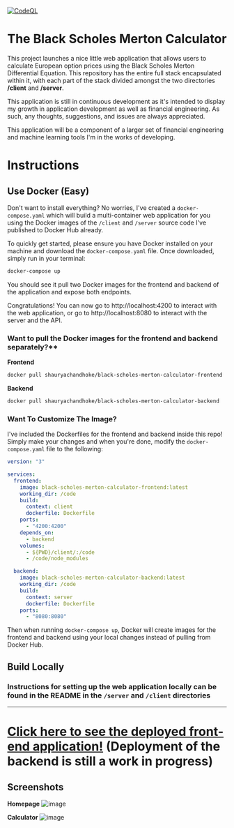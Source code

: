 [![CodeQL](https://github.com/schan-2040/black-scholes-merton-calculator/workflows/CodeQL/badge.svg)](https://github.com/schan-2040/black-scholes-merton-calculator/actions/workflows/codeql-analysis.yml)

# The Black Scholes Merton Calculator
This project launches a nice little web application that allows users to calculate European option prices using the Black Scholes Merton Differential Equation. This repository has the entire full stack encapsulated within it, with each part of the stack divided amongst the two directories **/client** and **/server**.


This application is still in continuous development as it's intended to display my growth in application development as well as financial engineering. As such, any thoughts, suggestions, and issues are always appreciated.

This application will be a component of a larger set of financial engineering and machine learning tools I'm in the works of developing.

# Instructions
## Use Docker (Easy)
Don't want to install everything? No worries, I've created a `docker-compose.yaml` which will build a multi-container web application for you using the Docker images of the `/client` and `/server` source code I've published to Docker Hub already.

To quickly get started, please ensure you have Docker installed on your machine and download the `docker-compose.yaml` file. Once downloaded, simply run in your terminal:

```sh
docker-compose up
```

You should see it pull two Docker images for the frontend and backend of the application and expose both endpoints.

Congratulations! You can now go to http://localhost:4200 to interact with the web application, or go to http://localhost:8080 to interact with the server and the API.

### Want to pull the Docker images for the frontend and backend separately?**

**Frontend**
```sh
docker pull shauryachandhoke/black-scholes-merton-calculator-frontend
```

**Backend**
```sh
docker pull shauryachandhoke/black-scholes-merton-calculator-backend
```

### Want To Customize The Image?
I've included the Dockerfiles for the frontend and backend inside this repo! Simply make your changes and when you're done, modify the `docker-compose.yaml` file to the following:

```yaml
version: "3"

services:
  frontend:
    image: black-scholes-merton-calculator-frontend:latest
    working_dir: /code
    build:
      context: client
      dockerfile: Dockerfile
    ports:
      - "4200:4200"
    depends_on:
      - backend
    volumes:
      - ${PWD}/client/:/code
      - /code/node_modules

  backend:
    image: black-scholes-merton-calculator-backend:latest
    working_dir: /code
    build:
      context: server
      dockerfile: Dockerfile
    ports:
      - "8080:8080"
```

Then when running `docker-compose up`, Docker will create images for the frontend and backend using your local changes instead of pulling from Docker Hub.

## Build Locally
### Instructions for setting up the web application locally can be found in the README in the `/server` and `/client` directories

***

# [Click here to see the deployed front-end application!](https://shaurya-chandhoke.github.io/black-scholes-merton-calculator) (Deployment of the backend is still a work in progress)

## Screenshots
**Homepage**
![image](https://user-images.githubusercontent.com/38062430/121475280-331f5900-c993-11eb-9c11-ff1633d3e96d.png)

**Calculator**
![image](https://user-images.githubusercontent.com/38062430/123017157-09eec780-d39a-11eb-96b1-c4c9c58b1a2c.png)





